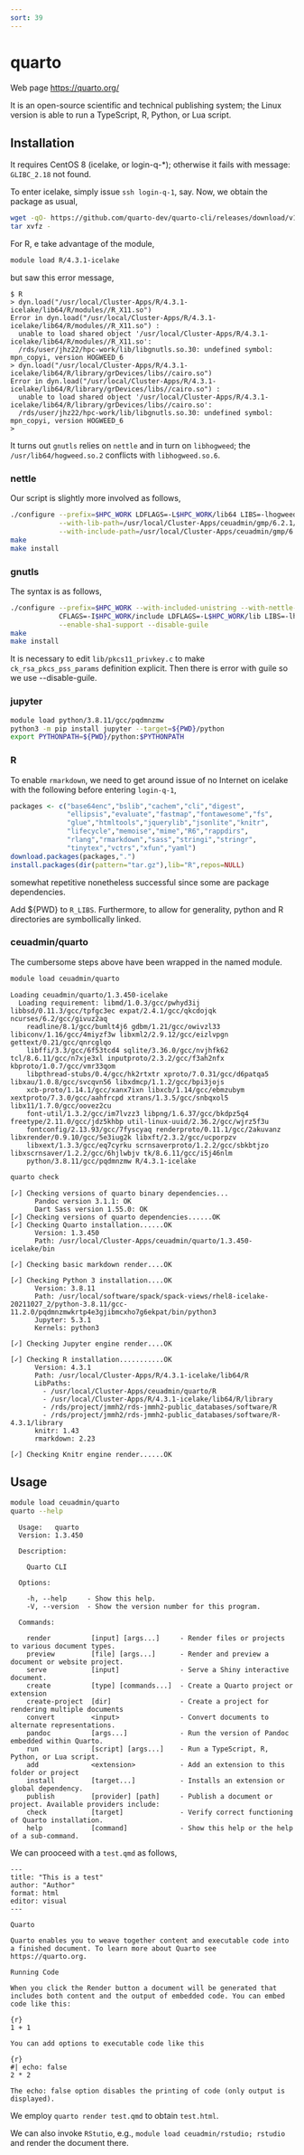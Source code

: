 ```yaml
---
sort: 39
---
```


# quarto

Web page <https://quarto.org/>

It is an open-source scientific and technical publishing system; the Linux version is able to run a TypeScript, R, Python, or Lua script.

## Installation

It requires CentOS 8 (icelake, or login-q-*); otherwise it fails with message: `GLIBC_2.18` not found.

To enter icelake, simply issue `ssh login-q-1`, say. Now, we obtain the package as usual,

```bash
wget -qO- https://github.com/quarto-dev/quarto-cli/releases/download/v1.3.450/quarto-1.3.450-linux-amd64.tar.gz | \
tar xvfz -
```

For R, e take advantage of the module,
```bash
module load R/4.3.1-icelake
```

but saw this error message,

```
$ R
> dyn.load("/usr/local/Cluster-Apps/R/4.3.1-icelake/lib64/R/modules//R_X11.so")
Error in dyn.load("/usr/local/Cluster-Apps/R/4.3.1-icelake/lib64/R/modules//R_X11.so") :
  unable to load shared object '/usr/local/Cluster-Apps/R/4.3.1-icelake/lib64/R/modules//R_X11.so':
  /rds/user/jhz22/hpc-work/lib/libgnutls.so.30: undefined symbol: mpn_copyi, version HOGWEED_6
> dyn.load("/usr/local/Cluster-Apps/R/4.3.1-icelake/lib64/R/library/grDevices/libs//cairo.so")
Error in dyn.load("/usr/local/Cluster-Apps/R/4.3.1-icelake/lib64/R/library/grDevices/libs//cairo.so") :
  unable to load shared object '/usr/local/Cluster-Apps/R/4.3.1-icelake/lib64/R/library/grDevices/libs//cairo.so':
  /rds/user/jhz22/hpc-work/lib/libgnutls.so.30: undefined symbol: mpn_copyi, version HOGWEED_6
>
```

It turns out `gnutls` relies on `nettle` and in turn on `libhogweed`; the `/usr/lib64/hogweed.so.2` conflicts with `libhogweed.so.6`.

### nettle

Our script is slightly more involved as follows,

```bash
./configure --prefix=$HPC_WORK LDFLAGS=-L$HPC_WORK/lib64 LIBS=-lhogweed --disable-openssl \
            --with-lib-path=/usr/local/Cluster-Apps/ceuadmin/gmp/6.2.1/lib \
            --with-include-path=/usr/local/Cluster-Apps/ceuadmin/gmp/6.2.1/include
make
make install
 ```

### gnutls

The syntax is as follows,

```bash
./configure --prefix=$HPC_WORK --with-included-unistring --with-nettle-mini --enable-ssl3-support \
            CFLAGS=-I$HPC_WORK/include LDFLAGS=-L$HPC_WORK/lib LIBS=-lhogweed LIBS=-lunbound LIBS=-ltspi \
            --enable-sha1-support --disable-guile
make
make install
```

It is necessary to edit `lib/pkcs11_privkey.c` to make `ck_rsa_pkcs_pss_params` definition explicit. Then there is error with guile so we use --disable-guile.

### jupyter

```bash
module load python/3.8.11/gcc/pqdmnzmw
python3 -m pip install jupyter --target=${PWD}/python
export PYTHONPATH=${PWD}/python:$PYTHONPATH
```

### R

To enable `rmarkdown`, we need to get around issue of no Internet on icelake with the following before entering `login-q-1`,

```r
packages <- c("base64enc","bslib","cachem","cli","digest",
              "ellipsis","evaluate","fastmap","fontawesome","fs",
              "glue","htmltools","jquerylib","jsonlite","knitr",
              "lifecycle","memoise","mime","R6","rappdirs",
              "rlang","rmarkdown","sass","stringi","stringr",
              "tinytex","vctrs","xfun","yaml")
download.packages(packages,".")
install.packages(dir(pattern="tar.gz"),lib="R",repos=NULL)
```

somewhat repetitive nonetheless successful since some are package dependencies.

Add ${PWD} to `R_LIBS`. Furthermore, to allow for generality, python and R directories are symbollically linked.

### ceuadmin/quarto

The cumbersome steps above have been wrapped in the named module.

```bash
module load ceuadmin/quarto
```
```
Loading ceuadmin/quarto/1.3.450-icelake
  Loading requirement: libmd/1.0.3/gcc/pwhyd3ij libbsd/0.11.3/gcc/tpfgc3ec expat/2.4.1/gcc/qkcdojqk ncurses/6.2/gcc/givuz2aq
    readline/8.1/gcc/bumlt4j6 gdbm/1.21/gcc/owivzl33 libiconv/1.16/gcc/4miyzf3w libxml2/2.9.12/gcc/eizlvpgn gettext/0.21/gcc/qnrcglqo
    libffi/3.3/gcc/6f53tcd4 sqlite/3.36.0/gcc/nvjhfk62 tcl/8.6.11/gcc/n7xje3xl inputproto/2.3.2/gcc/f3ah2nfx kbproto/1.0.7/gcc/vmr33qom
    libpthread-stubs/0.4/gcc/hk2rtxtr xproto/7.0.31/gcc/d6patqa5 libxau/1.0.8/gcc/svcqvn56 libxdmcp/1.1.2/gcc/bpi3jojs
    xcb-proto/1.14.1/gcc/xanx7ixn libxcb/1.14/gcc/ebmzubym xextproto/7.3.0/gcc/aahfrcpd xtrans/1.3.5/gcc/snbqxol5 libx11/1.7.0/gcc/oovez2cu
    font-util/1.3.2/gcc/im7lvzz3 libpng/1.6.37/gcc/bkdpz5q4 freetype/2.11.0/gcc/jdz5khbp util-linux-uuid/2.36.2/gcc/wjrz5f3u
    fontconfig/2.13.93/gcc/7fyscyaq renderproto/0.11.1/gcc/2akuvanz libxrender/0.9.10/gcc/5e3iug2k libxft/2.3.2/gcc/ucporpzv
    libxext/1.3.3/gcc/eq7cyrku scrnsaverproto/1.2.2/gcc/sbkbtjzo libxscrnsaver/1.2.2/gcc/6hjlwbjv tk/8.6.11/gcc/i5j46nlm
    python/3.8.11/gcc/pqdmnzmw R/4.3.1-icelake
```
```bash
quarto check
```
```
[✓] Checking versions of quarto binary dependencies...
      Pandoc version 3.1.1: OK
      Dart Sass version 1.55.0: OK
[✓] Checking versions of quarto dependencies......OK
[✓] Checking Quarto installation......OK
      Version: 1.3.450
      Path: /usr/local/Cluster-Apps/ceuadmin/quarto/1.3.450-icelake/bin

[✓] Checking basic markdown render....OK

[✓] Checking Python 3 installation....OK
      Version: 3.8.11
      Path: /usr/local/software/spack/spack-views/rhel8-icelake-20211027_2/python-3.8.11/gcc-11.2.0/pqdmnzmwkrtp4e3gjibmcxho7g6ekpat/bin/python3
      Jupyter: 5.3.1
      Kernels: python3

[✓] Checking Jupyter engine render....OK

[✓] Checking R installation...........OK
      Version: 4.3.1
      Path: /usr/local/Cluster-Apps/R/4.3.1-icelake/lib64/R
      LibPaths:
        - /usr/local/Cluster-Apps/ceuadmin/quarto/R
        - /usr/local/Cluster-Apps/R/4.3.1-icelake/lib64/R/library
        - /rds/project/jmmh2/rds-jmmh2-public_databases/software/R
        - /rds/project/jmmh2/rds-jmmh2-public_databases/software/R-4.3.1/library
      knitr: 1.43
      rmarkdown: 2.23

[✓] Checking Knitr engine render......OK
```

## Usage

```bash
module load ceuadmin/quarto
quarto --help
```

```
  Usage:   quarto
  Version: 1.3.450

  Description:

    Quarto CLI

  Options:

    -h, --help     - Show this help.
    -V, --version  - Show the version number for this program.

  Commands:

    render          [input] [args...]     - Render files or projects to various document types.
    preview         [file] [args...]      - Render and preview a document or website project.
    serve           [input]               - Serve a Shiny interactive document.
    create          [type] [commands...]  - Create a Quarto project or extension
    create-project  [dir]                 - Create a project for rendering multiple documents
    convert         <input>               - Convert documents to alternate representations.
    pandoc          [args...]             - Run the version of Pandoc embedded within Quarto.
    run             [script] [args...]    - Run a TypeScript, R, Python, or Lua script.
    add             <extension>           - Add an extension to this folder or project
    install         [target...]           - Installs an extension or global dependency.
    publish         [provider] [path]     - Publish a document or project. Available providers include:
    check           [target]              - Verify correct functioning of Quarto installation.
    help            [command]             - Show this help or the help of a sub-command.
```

We can prooceed with a `test.qmd` as follows,

```qmd
---
title: "This is a test"
author: "Author"
format: html
editor: visual
---

Quarto

Quarto enables you to weave together content and executable code into a finished document. To learn more about Quarto see https://quarto.org.

Running Code

When you click the Render button a document will be generated that includes both content and the output of embedded code. You can embed 
code like this:

{r}
1 + 1

You can add options to executable code like this

{r}
#| echo: false
2 * 2

The echo: false option disables the printing of code (only output is displayed).
```

We employ `quarto render test.qmd` to obtain `test.html`.

We can also invoke `RStutio`, e.g., `module load ceuadmin/rstudio; rstudio` and render the document there.
